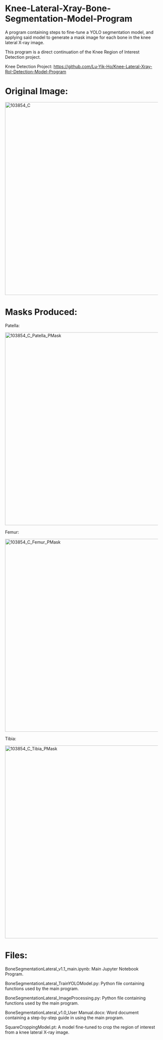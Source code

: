 # Knee-Lateral-Xray-Bone-Segmentation-Model-Program
A program containing steps to fine-tune a YOLO segmentation model, and applying said model to generate a mask image for each bone in the knee lateral X-ray image.

This program is a direct continuation of the Knee Region of Interest Detection project.

Knee Detection Project: https://github.com/Lu-Yik-Ho/Knee-Lateral-Xray-RoI-Detection-Model-Program

# Original Image:
<img width="636" height="636" alt="103854_C" src="https://github.com/user-attachments/assets/7d6a0eca-a3f9-4601-b963-3efd9fa4fdff" />

# Masks Produced:

Patella:

<img width="636" height="636" alt="103854_C_Patella_PMask" src="https://github.com/user-attachments/assets/df39ff5f-3e37-4798-921b-722d57188ac1" />

Femur:

<img width="636" height="636" alt="103854_C_Femur_PMask" src="https://github.com/user-attachments/assets/a6170a16-bedc-436d-ac10-a990a0af457d" />

Tibia:

<img width="636" height="636" alt="103854_C_Tibia_PMask" src="https://github.com/user-attachments/assets/ef53de16-5df8-4fa9-8fab-3f4e4194ec3d" />

# Files:
BoneSegmentationLateral_v1.1_main.ipynb: Main Jupyter Notebook Program.

BoneSegmentationLateral_TrainYOLOModel.py: Python file containing functions used by the main program.

BoneSegmentationLateral_ImageProcessing.py: Python file containing functions used by the main program.

BoneSegmentationLateral_v1.0_User Manual.docx: Word document containing a step-by-step guide in using the main program.

SquareCroppingModel.pt: A model fine-tuned to crop the region of interest from a knee lateral X-ray image.
